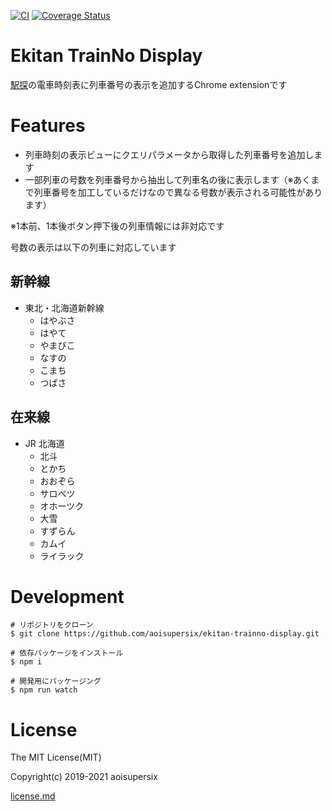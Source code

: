 [![CI](https://github.com/aoisupersix/ekitan-trainno-display/actions/workflows/ci.yml/badge.svg)](https://github.com/aoisupersix/ekitan-trainno-display/actions/workflows/ci.yml)
[![Coverage Status](https://coveralls.io/repos/github/aoisupersix/ekitan-trainno-display/badge.svg?branch=master)](https://coveralls.io/github/aoisupersix/ekitan-trainno-display?branch=master)

# Ekitan TrainNo Display

[駅探](https://ekitan.com/)の電車時刻表に列車番号の表示を追加するChrome extensionです

# Features

- 列車時刻の表示ビューにクエリパラメータから取得した列車番号を追加します
- 一部列車の号数を列車番号から抽出して列車名の後に表示します（※あくまで列車番号を加工しているだけなので異なる号数が表示される可能性があります）

※1本前、1本後ボタン押下後の列車情報には非対応です

号数の表示は以下の列車に対応しています

## 新幹線

- 東北・北海道新幹線
  - はやぶさ
  - はやて
  - やまびこ
  - なすの
  - こまち
  - つばさ

## 在来線

- JR 北海道
  - 北斗
  - とかち
  - おおぞら
  - サロベツ
  - オホーツク
  - 大雪
  - すずらん
  - カムイ
  - ライラック

# Development

```
# リポジトリをクローン
$ git clone https://github.com/aoisupersix/ekitan-trainno-display.git

# 依存パッケージをインストール
$ npm i

# 開発用にパッケージング
$ npm run watch
```

# License

The MIT License(MIT)

Copyright(c) 2019-2021 aoisupersix

[license.md](license.md)
